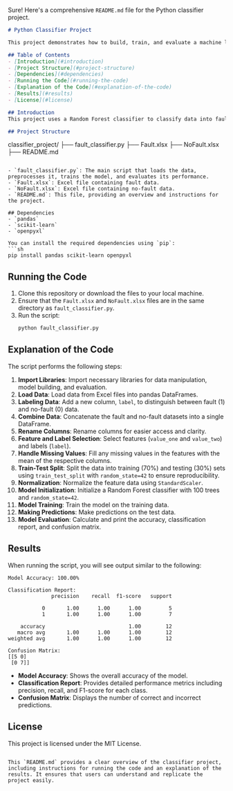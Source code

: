 Sure! Here's a comprehensive `README.md` file for the Python classifier project.

```markdown
# Python Classifier Project

This project demonstrates how to build, train, and evaluate a machine learning classifier using Python. The classifier is designed to distinguish between fault and no-fault data based on provided features.

## Table of Contents
- [Introduction](#introduction)
- [Project Structure](#project-structure)
- [Dependencies](#dependencies)
- [Running the Code](#running-the-code)
- [Explanation of the Code](#explanation-of-the-code)
- [Results](#results)
- [License](#license)

## Introduction
This project uses a Random Forest classifier to classify data into fault and no-fault categories based on two feature values. The project includes data preprocessing steps, model training, and evaluation.

## Project Structure
```
classifier_project/
├── fault_classifier.py
├── Fault.xlsx
├── NoFault.xlsx
├── README.md
```

- `fault_classifier.py`: The main script that loads the data, preprocesses it, trains the model, and evaluates its performance.
- `Fault.xlsx`: Excel file containing fault data.
- `NoFault.xlsx`: Excel file containing no-fault data.
- `README.md`: This file, providing an overview and instructions for the project.

## Dependencies
- `pandas`
- `scikit-learn`
- `openpyxl`

You can install the required dependencies using `pip`:
```sh
pip install pandas scikit-learn openpyxl
```

## Running the Code
1. Clone this repository or download the files to your local machine.
2. Ensure that the `Fault.xlsx` and `NoFault.xlsx` files are in the same directory as `fault_classifier.py`.
3. Run the script:
   ```sh
   python fault_classifier.py
   ```

## Explanation of the Code
The script performs the following steps:

1. **Import Libraries**: Import necessary libraries for data manipulation, model building, and evaluation.
2. **Load Data**: Load data from Excel files into pandas DataFrames.
3. **Labeling Data**: Add a new column, `label`, to distinguish between fault (1) and no-fault (0) data.
4. **Combine Data**: Concatenate the fault and no-fault datasets into a single DataFrame.
5. **Rename Columns**: Rename columns for easier access and clarity.
6. **Feature and Label Selection**: Select features (`value_one` and `value_two`) and labels (`label`).
7. **Handle Missing Values**: Fill any missing values in the features with the mean of the respective columns.
8. **Train-Test Split**: Split the data into training (70%) and testing (30%) sets using `train_test_split` with `random_state=42` to ensure reproducibility.
9. **Normalization**: Normalize the feature data using `StandardScaler`.
10. **Model Initialization**: Initialize a Random Forest classifier with 100 trees and `random_state=42`.
11. **Model Training**: Train the model on the training data.
12. **Making Predictions**: Make predictions on the test data.
13. **Model Evaluation**: Calculate and print the accuracy, classification report, and confusion matrix.

## Results
When running the script, you will see output similar to the following:

```
Model Accuracy: 100.00%

Classification Report:
              precision    recall  f1-score   support

           0       1.00      1.00      1.00         5
           1       1.00      1.00      1.00         7

    accuracy                           1.00        12
   macro avg       1.00      1.00      1.00        12
weighted avg       1.00      1.00      1.00        12

Confusion Matrix:
[[5 0]
 [0 7]]
```

- **Model Accuracy**: Shows the overall accuracy of the model.
- **Classification Report**: Provides detailed performance metrics including precision, recall, and F1-score for each class.
- **Confusion Matrix**: Displays the number of correct and incorrect predictions.

## License
This project is licensed under the MIT License.
```

This `README.md` provides a clear overview of the classifier project, including instructions for running the code and an explanation of the results. It ensures that users can understand and replicate the project easily.
